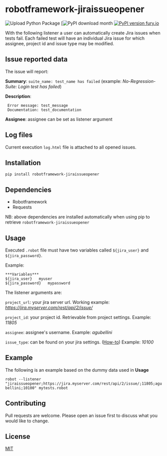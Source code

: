 # robotframework-jiraissueopener

![Upload Python Package](https://github.com/andreagubellini/robotframework-jiraissueopener/workflows/Upload%20Python%20Package/badge.svg?branch=master) [![![PyPI download month](https://img.shields.io/pypi/dm/ansicolortags.svg)](https://pypi.org/project/robotframework-jiraissueopener/)
 [![PyPI version fury.io](https://badge.fury.io/py/ansicolortags.svg)](https://pypi.org/project/robotframework-jiraissueopener/)



With the following listener a user can automatically create Jira issues when tests fail. Each failed test will have an individual Jira issue for which 
    assignee, project id and issue type may be modified.

## Issue reported data

The issue will report:

**Summary**: `suite_name: test_name has failed` (example: *No-Regression-Suite: Login test has failed*)

**Description**: 

     Error message: test_message
     Documentation: test_documentation

**Assignee**: assignee can be set as listener argument

## Log files
Current execution `log.html` file is attached to all opened issues.

## Installation
```shell
pip install robotframework-jiraissueopener
```

## Dependencies
- Robotframework
- Requests

NB: above dependencies are installed automatically when using pip to retrieve `robotframework-jiraissueopener`

## Usage
Executed `.robot` file must have two variables called `${jira_user}` and `${jira_password}`.

Example:
```
***Variables***
${jira_user}   myuser
${jira_password}   mypassword
```

The listener arguments are:

`project_url`: your jira server url. Working example: *https://jira.myserver.com/rest/api/2/issue/*

`project_id`: your project id. Retrievable from project settings. Example: *11805*

`assignee`: assignee's username. Example: *agubellini*

`issue_type`: can be found on your jira settings. ([How-to](https://confluence.atlassian.com/jirakb/finding-the-id-for-issue-types-646186508.html)) Example: *10100* 

## Example
The following is an example based on the dummy data used in **Usage**

`robot --listener "jiraissueopener;https://jira.myserver.com/rest/api/2/issue/;11805;agubellini;10100" mytests.robot`

## Contributing
Pull requests are welcome. Please open an issue first to discuss what you would like to change.

## License
[MIT](https://choosealicense.com/licenses/mit/)